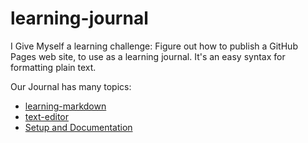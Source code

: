 # learning-journal
I Give Myself a learning challenge: Figure out how to publish a GitHub Pages web site, to use as a learning journal.
It's an easy syntax for formatting plain text. 

Our Journal has many topics:

* [learning-markdown](https://batoolalali.github.io/learning-journal/learning-markdown)
* [text-editor](https://batoolalali.github.io/learning-journal/text-editor)
* [Setup and Documentation](https://batoolalali.github.io/learning-journal/Read03)
